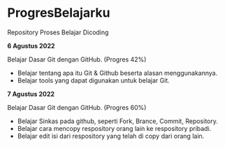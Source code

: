 # ProgresBelajarku
Repository Proses Belajar Dicoding

**6 Agustus 2022**

Belajar Dasar Git dengan GitHub. (Progres 42%)

  * Belajar tentang apa itu Git & Github beserta alasan menggunakannya.
  * Belajar tools yang dapat digunakan untuk belajar Git.

**7 Agustus 2022**

Belajar Dasar Git dengan GitHub. (Progres 60%)

  * Belajar Sinkas pada github, seperti Fork, Brance, Commit, Repository.
  * Belajar cara mencopy respository orang lain ke respository pribadi.
  * Belajar edit isi dari respository yang telah di copy dari orang lain.
